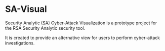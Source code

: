 # SA-Visual
Security Analytic (SA) Cyber-Attack Visualization is a prototype project for the RSA Security Analytic security tool.

It is created to provide an alternative view for users to perform cyber-attack investigations.
